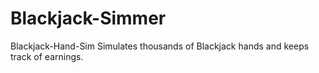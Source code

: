 # Blackjack-Simmer
Blackjack-Hand-Sim Simulates thousands of Blackjack hands and keeps track of earnings. 
